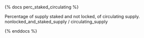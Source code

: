 {% docs perc_staked_circulating %}

Percentage of supply staked and not locked, of circulating supply.
nonlocked_and_staked_supply / circulating_supply

{% enddocs %}
